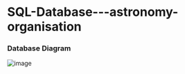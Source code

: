 # SQL-Database---astronomy-organisation

### Database Diagram
![image](https://user-images.githubusercontent.com/81929485/159870851-26040923-e70e-477e-afea-e72dfc2fb561.png)
